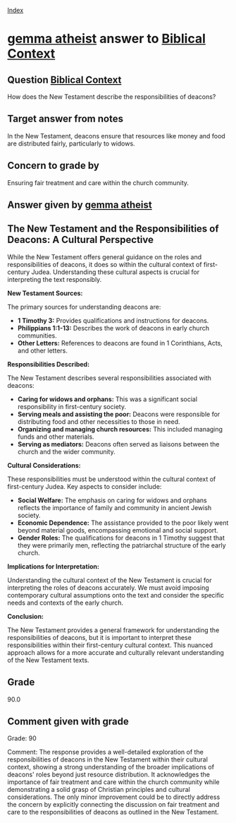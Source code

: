 
[Index](../../index.md)
# [gemma atheist](../../answering_models/gemma_atheist.md) answer to [Biblical Context](../../questions/Biblical_Context.md)

## Question [Biblical Context](../../questions/Biblical_Context.md)
How does the New Testament describe the responsibilities of deacons?

## Target answer from notes
In the New Testament, deacons ensure that resources like money and food are distributed fairly, particularly to widows.

## Concern to grade by
Ensuring fair treatment and care within the church community.

## Answer given by [gemma atheist](../../answering_models/gemma_atheist.md)
## The New Testament and the Responsibilities of Deacons: A Cultural Perspective

While the New Testament offers general guidance on the roles and responsibilities of deacons, it does so within the cultural context of first-century Judea. Understanding these cultural aspects is crucial for interpreting the text responsibly.

**New Testament Sources:**

The primary sources for understanding deacons are:

* **1 Timothy 3:** Provides qualifications and instructions for deacons.
* **Philippians 1:1-13:** Describes the work of deacons in early church communities.
* **Other Letters:** References to deacons are found in 1 Corinthians, Acts, and other letters.

**Responsibilities Described:**

The New Testament describes several responsibilities associated with deacons:

* **Caring for widows and orphans:** This was a significant social responsibility in first-century society.
* **Serving meals and assisting the poor:** Deacons were responsible for distributing food and other necessities to those in need.
* **Organizing and managing church resources:** This included managing funds and other materials.
* **Serving as mediators:** Deacons often served as liaisons between the church and the wider community.

**Cultural Considerations:**

These responsibilities must be understood within the cultural context of first-century Judea. Key aspects to consider include:

* **Social Welfare:** The emphasis on caring for widows and orphans reflects the importance of family and community in ancient Jewish society.
* **Economic Dependence:** The assistance provided to the poor likely went beyond material goods, encompassing emotional and social support.
* **Gender Roles:** The qualifications for deacons in 1 Timothy suggest that they were primarily men, reflecting the patriarchal structure of the early church.

**Implications for Interpretation:**

Understanding the cultural context of the New Testament is crucial for interpreting the roles of deacons accurately. We must avoid imposing contemporary cultural assumptions onto the text and consider the specific needs and contexts of the early church.

**Conclusion:**

The New Testament provides a general framework for understanding the responsibilities of deacons, but it is important to interpret these responsibilities within their first-century cultural context. This nuanced approach allows for a more accurate and culturally relevant understanding of the New Testament texts.

## Grade
90.0

## Comment given with grade
Grade: 90

Comment: The response provides a well-detailed exploration of the responsibilities of deacons in the New Testament within their cultural context, showing a strong understanding of the broader implications of deacons' roles beyond just resource distribution. It acknowledges the importance of fair treatment and care within the church community while demonstrating a solid grasp of Christian principles and cultural considerations. The only minor improvement could be to directly address the concern by explicitly connecting the discussion on fair treatment and care to the responsibilities of deacons as outlined in the New Testament.

